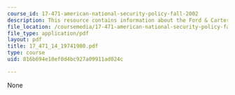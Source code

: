 ```yaml
---
course_id: 17-471-american-national-security-policy-fall-2002
description: This resource contains information about the Ford & Carter.
file_location: /coursemedia/17-471-american-national-security-policy-fall-2002/816b694e10ef0d4bc927a09911ad024c_17_471_14_19741980.pdf
file_type: application/pdf
layout: pdf
title: 17_471_14_19741980.pdf
type: course
uid: 816b694e10ef0d4bc927a09911ad024c

---
```

None